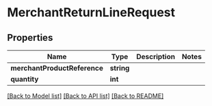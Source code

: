 # MerchantReturnLineRequest

## Properties
Name | Type | Description | Notes
------------ | ------------- | ------------- | -------------
**merchantProductReference** | **string** |  | 
**quantity** | **int** |  | 

[[Back to Model list]](../README.md#documentation-for-models) [[Back to API list]](../README.md#documentation-for-api-endpoints) [[Back to README]](../README.md)


